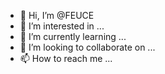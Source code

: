- 👋 Hi, I’m @FEUCE
- 👀 I’m interested in ...
- 🌱 I’m currently learning ...
- 💞️ I’m looking to collaborate on ...
- 📫 How to reach me ...

<!---
FEUCE/FEUCE is a ✨ special ✨ repository because its `README.md` (this file) appears on your GitHub profile.
You can click the Preview link to take a look at your changes.
--->
